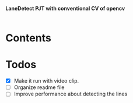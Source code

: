 **LaneDetect PJT with conventional CV of opencv**
</br>
</br>

# Contents




# Todos
- [x] Make it run with video clip.
- [ ] Organize readme file
- [ ] Improve performance about detecting the lines
